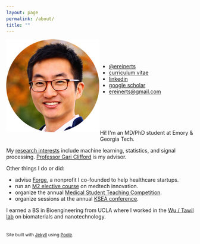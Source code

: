 ```yaml
---
layout: page
permalink: /about/
title: ""
---
```


<div>
    <div style="float: left; width: 50%; margin: 0px 0px 30px 0px;">
        <img src="/images/erik.png">
    </div>
    <div style="float: right; width: 50%; margin: 50px 0px 80px 0px;">
        <ul class="fa-ul">
            <li><i class="fa-li fa fa-twitter"></i><a href="http://www.twitter.com/ereinerts">@ereinerts</a></li>
            <li><i class="fa-li fa fa-file-text"></i><a href="https://dl.dropboxusercontent.com/u/1102315/Erik%20Reinertsen%20CV.pdf">curriculum vitae</a></li>
            <li><i class="fa-li fa fa-linkedin"></i><a href="http://www.linkedin.com/in/erikreinertsen/">linkedin</a></li>
            <li><i class="fa-li fa fa-graduation-cap"></i><a href="https://scholar.google.com/citations?user=iFS2ETsAAAAJ&hl=en&oi=ao">google scholar</a></li>
            <li><i class="fa-li fa fa-envelope"></i><a href="mailto:ereinerts@gmail.com">ereinerts@gmail.com</a></li>
        </ul>
    </div>
</div>

Hi! I'm an MD/PhD student at Emory & Georgia Tech.

My [research interests](http://erikreinertsen.com/research) include machine learning, statistics, and signal processing. [Professor Gari Clifford](http://gdclifford.info/gari) is my advisor.

Other things I do or did:

+ advise [Forge](http://forgehealth.org), a nonprofit I co-founded to help healthcare startups.
+ run an [M2 elective course](http://erikreinertsen.com/iemed/) on medtech innovation.
+ organize the annual [Medical Student Teaching Competition](http://emorymstc.com/).
+ organize sessions at the annual [KSEA conference](http://www.ygtlc.org/).

I earned a BS in Bioengineering from UCLA where I worked in the [Wu / Tawil lab](http://wulab.seas.ucla.edu/) on biomaterials and nanotechnology.

<footer class="footer">
<small><br>
Site built with <a href="http://jekyllrb.com/" target="_blank">Jekyll</a> using <a href="http://getpoole.com/" target="_blank">Poole</a>.
</small>
</footer>
